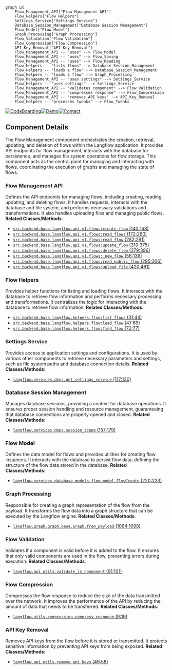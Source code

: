 ```mermaid
graph LR
    Flow_Management_API["Flow Management API"]
    Flow_Helpers["Flow Helpers"]
    Settings_Service["Settings Service"]
    Database_Session_Management["Database Session Management"]
    Flow_Model["Flow Model"]
    Graph_Processing["Graph Processing"]
    Flow_Validation["Flow Validation"]
    Flow_Compression["Flow Compression"]
    API_Key_Removal["API Key Removal"]
    Flow_Management_API -- "uses" --> Flow_Model
    Flow_Management_API -- "uses" --> Flow_Saving
    Flow_Management_API -- "uses" --> Flow_Reading
    Flow_Helpers -- "lists flows" --> Database_Session_Management
    Flow_Helpers -- "loads a flow" --> Database_Session_Management
    Flow_Helpers -- "loads a flow" --> Graph_Processing
    Flow_Management_API -- "uses settings" --> Settings_Service
    Flow_Helpers -- "uses settings" --> Settings_Service
    Flow_Management_API -- "validates component" --> Flow_Validation
    Flow_Management_API -- "compresses response" --> Flow_Compression
    Flow_Management_API -- "removes API keys" --> API_Key_Removal
    Flow_Helpers -- "processes tweaks" --> Flow_Tweaks
```
[![CodeBoarding](https://img.shields.io/badge/Generated%20by-CodeBoarding-9cf?style=flat-square)](https://github.com/CodeBoarding/GeneratedOnBoardings)[![Demo](https://img.shields.io/badge/Try%20our-Demo-blue?style=flat-square)](https://www.codeboarding.org/demo)[![Contact](https://img.shields.io/badge/Contact%20us%20-%20codeboarding@gmail.com-lightgrey?style=flat-square)](mailto:codeboarding@gmail.com)

## Component Details

The Flow Management component orchestrates the creation, retrieval, updating, and deletion of flows within the Langflow application. It provides API endpoints for flow management, interacts with the database for persistence, and manages file system operations for flow storage. This component acts as the central point for managing and interacting with flows, coordinating the execution of graphs and managing the state of flows.

### Flow Management API
Defines the API endpoints for managing flows, including creating, reading, updating, and deleting flows. It handles requests, interacts with the database and file system, and performs necessary validations and transformations. It also handles uploading files and managing public flows.
**Related Classes/Methods**:

- <a href="https://github.com/langflow-ai/langflow/blob/master/src/backend/base/langflow/api/v1/flows.py#L140-L168" target="_blank" rel="noopener noreferrer">`src.backend.base.langflow.api.v1.flows:create_flow` (140:168)</a>
- <a href="https://github.com/langflow-ai/langflow/blob/master/src/backend/base/langflow/api/v1/flows.py#L172-L260" target="_blank" rel="noopener noreferrer">`src.backend.base.langflow.api.v1.flows:read_flows` (172:260)</a>
- <a href="https://github.com/langflow-ai/langflow/blob/master/src/backend/base/langflow/api/v1/flows.py#L282-L291" target="_blank" rel="noopener noreferrer">`src.backend.base.langflow.api.v1.flows:read_flow` (282:291)</a>
- <a href="https://github.com/langflow-ai/langflow/blob/master/src/backend/base/langflow/api/v1/flows.py#L310-L375" target="_blank" rel="noopener noreferrer">`src.backend.base.langflow.api.v1.flows:update_flow` (310:375)</a>
- <a href="https://github.com/langflow-ai/langflow/blob/master/src/backend/base/langflow/api/v1/flows.py#L379-L396" target="_blank" rel="noopener noreferrer">`src.backend.base.langflow.api.v1.flows:delete_flow` (379:396)</a>
- <a href="https://github.com/langflow-ai/langflow/blob/master/src/backend/base/langflow/api/v1/flows.py#L56-L136" target="_blank" rel="noopener noreferrer">`src.backend.base.langflow.api.v1.flows:_new_flow` (56:136)</a>
- <a href="https://github.com/langflow-ai/langflow/blob/master/src/backend/base/langflow/api/v1/flows.py#L295-L306" target="_blank" rel="noopener noreferrer">`src.backend.base.langflow.api.v1.flows:read_public_flow` (295:306)</a>
- <a href="https://github.com/langflow-ai/langflow/blob/master/src/backend/base/langflow/api/v1/flows.py#L420-L461" target="_blank" rel="noopener noreferrer">`src.backend.base.langflow.api.v1.flows:upload_file` (420:461)</a>


### Flow Helpers
Provides helper functions for listing and loading flows. It interacts with the database to retrieve flow information and performs necessary processing and transformations. It centralizes the logic for interacting with the database to retrieve flow information.
**Related Classes/Methods**:

- <a href="https://github.com/langflow-ai/langflow/blob/master/src/backend/base/langflow/helpers/flow.py#L31-L44" target="_blank" rel="noopener noreferrer">`src.backend.base.langflow.helpers.flow:list_flows` (31:44)</a>
- <a href="https://github.com/langflow-ai/langflow/blob/master/src/backend/base/langflow/helpers/flow.py#L47-L69" target="_blank" rel="noopener noreferrer">`src.backend.base.langflow.helpers.flow:load_flow` (47:69)</a>
- <a href="https://github.com/langflow-ai/langflow/blob/master/src/backend/base/langflow/helpers/flow.py#L72-L77" target="_blank" rel="noopener noreferrer">`src.backend.base.langflow.helpers.flow:find_flow` (72:77)</a>


### Settings Service
Provides access to application settings and configurations. It is used by various other components to retrieve necessary parameters and settings, such as file system paths and database connection details.
**Related Classes/Methods**:

- <a href="https://github.com/langflow-ai/langflow/blob/master/src/backend/base/langflow/services/deps.py#L117-L130" target="_blank" rel="noopener noreferrer">`langflow.services.deps.get_settings_service` (117:130)</a>


### Database Session Management
Manages database sessions, providing a context for database operations. It ensures proper session handling and resource management, guaranteeing that database connections are properly opened and closed.
**Related Classes/Methods**:

- <a href="https://github.com/langflow-ai/langflow/blob/master/src/backend/base/langflow/services/deps.py#L157-L179" target="_blank" rel="noopener noreferrer">`langflow.services.deps.session_scope` (157:179)</a>


### Flow Model
Defines the data model for flows and provides utilities for creating flow instances. It interacts with the database to persist flow data, defining the structure of the flow data stored in the database.
**Related Classes/Methods**:

- <a href="https://github.com/langflow-ai/langflow/blob/master/src/backend/base/langflow/services/database/models/flow/model.py#L220-L223" target="_blank" rel="noopener noreferrer">`langflow.services.database.models.flow.model.FlowCreate` (220:223)</a>


### Graph Processing
Responsible for creating a graph representation of the flow from the payload. It transforms the flow data into a graph structure that can be executed by the Langflow engine.
**Related Classes/Methods**:

- <a href="https://github.com/langflow-ai/langflow/blob/master/src/backend/base/langflow/graph/graph/base.py#L1064-L1098" target="_blank" rel="noopener noreferrer">`langflow.graph.graph.base.Graph.from_payload` (1064:1098)</a>


### Flow Validation
Validates if a component is valid before it is added to the flow. It ensures that only valid components are used in the flow, preventing errors during execution.
**Related Classes/Methods**:

- <a href="https://github.com/langflow-ai/langflow/blob/master/src/backend/base/langflow/api/utils.py#L91-L101" target="_blank" rel="noopener noreferrer">`langflow.api.utils.validate_is_component` (91:101)</a>


### Flow Compression
Compresses the flow response to reduce the size of the data transmitted over the network. It improves the performance of the API by reducing the amount of data that needs to be transferred.
**Related Classes/Methods**:

- <a href="https://github.com/langflow-ai/langflow/blob/master/src/backend/base/langflow/utils/compression.py#L9-L19" target="_blank" rel="noopener noreferrer">`langflow.utils.compression.compress_response` (9:19)</a>


### API Key Removal
Removes API keys from the flow before it is stored or transmitted. It protects sensitive information by preventing API keys from being exposed.
**Related Classes/Methods**:

- <a href="https://github.com/langflow-ai/langflow/blob/master/src/backend/base/langflow/api/utils.py#L49-L58" target="_blank" rel="noopener noreferrer">`langflow.api.utils.remove_api_keys` (49:58)</a>